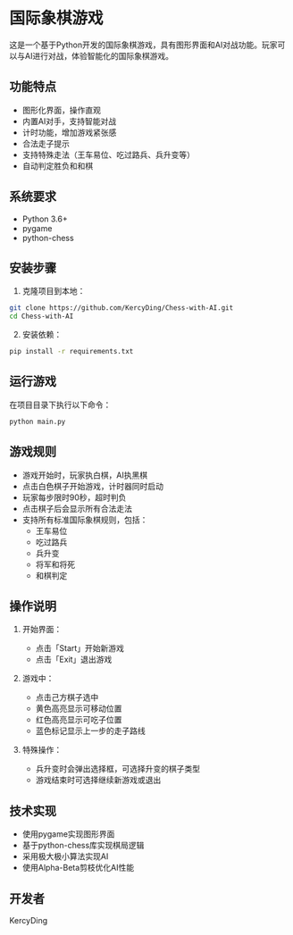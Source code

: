 # 国际象棋游戏

这是一个基于Python开发的国际象棋游戏，具有图形界面和AI对战功能。玩家可以与AI进行对战，体验智能化的国际象棋游戏。

## 功能特点

- 图形化界面，操作直观
- 内置AI对手，支持智能对战
- 计时功能，增加游戏紧张感
- 合法走子提示
- 支持特殊走法（王车易位、吃过路兵、兵升变等）
- 自动判定胜负和和棋

## 系统要求

- Python 3.6+
- pygame
- python-chess

## 安装步骤

1. 克隆项目到本地：
```bash
git clone https://github.com/KercyDing/Chess-with-AI.git
cd Chess-with-AI
```

2. 安装依赖：
```bash
pip install -r requirements.txt
```

## 运行游戏

在项目目录下执行以下命令：
```bash
python main.py
```

## 游戏规则

- 游戏开始时，玩家执白棋，AI执黑棋
- 点击白色棋子开始游戏，计时器同时启动
- 玩家每步限时90秒，超时判负
- 点击棋子后会显示所有合法走法
- 支持所有标准国际象棋规则，包括：
  - 王车易位
  - 吃过路兵
  - 兵升变
  - 将军和将死
  - 和棋判定

## 操作说明

1. 开始界面：
   - 点击「Start」开始新游戏
   - 点击「Exit」退出游戏

2. 游戏中：
   - 点击己方棋子选中
   - 黄色高亮显示可移动位置
   - 红色高亮显示可吃子位置
   - 蓝色标记显示上一步的走子路线

3. 特殊操作：
   - 兵升变时会弹出选择框，可选择升变的棋子类型
   - 游戏结束时可选择继续新游戏或退出


## 技术实现

- 使用pygame实现图形界面
- 基于python-chess库实现棋局逻辑
- 采用极大极小算法实现AI
- 使用Alpha-Beta剪枝优化AI性能

## 开发者

KercyDing